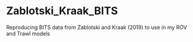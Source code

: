 # Zablotski_Kraak_BITS
Reproducing BITS data from Zablotski and Kraak (2019) to use in my ROV and Trawl models
